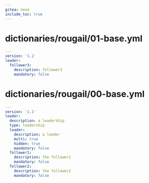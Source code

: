 ```yaml
---
gitea: none
include_toc: true
---
```

# dictionaries/rougail/01-base.yml

```yaml
---
version: '1.1'
leader:
  follower3:
    description: follower3
    mandatory: false
```
# dictionaries/rougail/00-base.yml

```yaml
---
version: '1.1'
leader:
  description: a leadership
  type: leadership
  leader:
    description: a leader
    multi: true
    hidden: true
    mandatory: false
  follower1:
    description: the follower1
    mandatory: false
  follower2:
    description: the follower2
    mandatory: false
```
